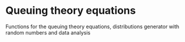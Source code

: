 # Queuing theory equations
 Functions for the queuing theory equations, distributions generator with random numbers and data analysis
